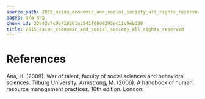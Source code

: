 ```yaml
---
source_path: 2015_asian_economic_and_social_society_all_rights_reserved.md
pages: n/a-n/a
chunk_id: 23b42c7c9c410201ac541f98d6293ec11c9eb230
title: 2015_asian_economic_and_social_society_all_rights_reserved
---
```

# References

Ana, H. (2009). War of talent, faculty of social sciences and behavioral sciences. Tilburg University. Armstrong, M. (2006). A handbook of human resource management practices. 10th edition. London:
